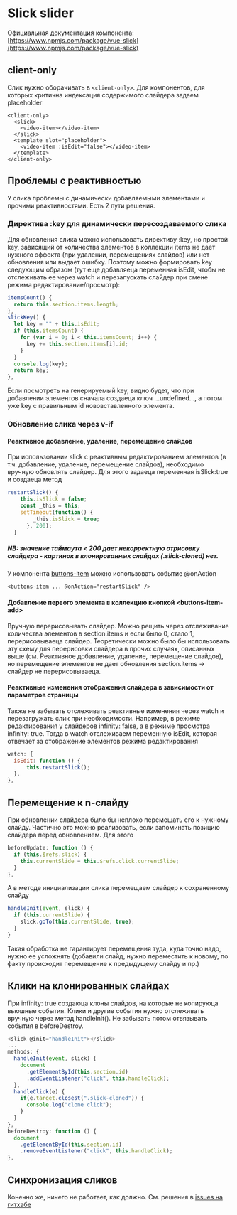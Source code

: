# Slick slider

Официальная документация компонента: [https://www.npmjs.com/package/vue-slick](https://www.npmjs.com/package/vue-slick)

## client-only

Слик нужно оборачивать в `<client-only>`. Для компонентов, для которых критична индексация содержимого слайдера задаем placeholder

```vue
<client-only>
  <slick>
    <video-item></video-item>
  </slick>
  <template slot="placeholder">
    <video-item :isEdit="false"></video-item>
  </template>
</client-only>
```

## Проблемы с реактивностью

У слика проблемы с динамически добавляемыми элементами и прочими реактивностями. Есть 2 пути решения.

### Директива :key для динамически пересоздаваемого слика

Для обновления слика можно использовать директиву :key, но простой key, зависящий от количества элементов в коллекции items не дает нужного эффекта (при удалении, перемещениях слайдов) или нет обновления или выдает ошибку. Поэтому можно формировать key следующим образом (тут еще добавляеца переменная isEdit, чтобы не отслеживать ее через watch и перезапускать слайдер при смене режима редактирование/просмотр):

```js
itemsCount() {
  return this.section.items.length;
},
slickKey() {
  let key = "" + this.isEdit;
  if (this.itemsCount) {
    for (var i = 0; i < this.itemsCount; i++) {
      key += this.section.items[i].id;
    }
  }
  console.log(key);
  return key;
},
```

Если посмотреть на генерируемый key, видно будет, что при добавлении элементов сначала создаеца ключ ...undefined..., а потом уже key с правильным id нововставленного элемента.

### Обновление слика через v-if

#### Реактивное добавление, удаление, перемещение слайдов

При использовании slick с реактивным редактированием элементов (в т.ч. добавление, удаление, перемещение слайдов), необходимо вручную обновлять слайдер. Для этого задаеца переменная isSlick:true и создаеца метод

```js
restartSlick() {
    this.isSlick = false;
    const _this = this;
    setTimeout(function() {
        _this.isSlick = true;
      }, 200);
  }
```

##### NB: значение таймаута < 200 дает некорректную отрисовку слайдера - картинок в клонированных слайдах (.slick-cloned) нет.

У компонента [buttons-item](/components/admin/ButtonsItem.vue) можно использовать событие @onAction

```vue
<buttons-item ... @onAction="restartSlick" />
```

#### Добавление первого элемента в коллекцию кнопкой \<buttons-item-add\>

Вручную перерисовывать слайдер. Можно рещить через отслеживание количества элементов в section.items и если было 0, стало 1, перерисовываеца слайдер. Теоретически можно было бы использовать эту схему для перерисовки слайдера в прочих случаях, описанных выше (см. Реактивное добавление, удаление, перемещение слайдов), но перемещение элементов не дает обновления section.items -> слайдер не перерисовываеца.

#### Реактивные изменения отображения слайдера в зависимости от параметров страницы

Также не забывать отслеживать реактивные изменения через watch и перезагружать слик при необходимости. Например, в режиме редактирования у слайдеров infinity: false, а в режиме просмотра infinity: true. Тогда в watch отслеживаем переменную isEdit, которая отвечает за отображение элементов режима редактирования

```js
watch: {
  isEdit: function () {
      this.restartSlick();
  },
},
```

## Перемещение к n-слайду

При обновлении слайдера было бы неплохо перемещать его к нужному слайду. Частично это можно реализовать, если запоминать позицию слайдера перед обновлением. Для этого

```js
beforeUpdate: function () {
  if (this.$refs.slick) {
    this.currentSlide = this.$refs.click.currentSlide;
  }
},
```

А в методе инициализации слика перемещаем слайдер к сохраненному слайду

```js
handleInit(event, slick) {
  if (this.currentSlide) {
    slick.goTo(this.currentSlide, true);
  }
}
```

Такая обработка не гарантирует перемещения туда, куда точно надо, нужно ее усложнять (добавили слайд, нужно переместить к новому, по факту происходит перемещение к предыдущему слайду и пр.)

## Клики на клонированных слайдах

При infinity: true создаюца клоны слайдов, на которые не копируюца вьюшные события. Клики и другие события нужно отслеживать вручную через метод handleInit(). Не забывать потом отвязывать события в beforeDestroy.

```js
<slick @init="handleInit"></slick>
...
methods: {
  handleInit(event, slick) {
    document
      .getElementById(this.section.id)
      .addEventListener("click", this.handleClick);
  },
  handleClick(e) {
    if(e.target.closest(".slick-cloned")) {
      console.log("clone click");
    }
  }
},
beforeDestroy: function () {
  document
    .getElementById(this.section.id)
    .removeEventListener("click", this.handleClick);
},
```

## Синхронизация сликов

Конечно же, ничего не работает, как должно. См. решения в [issues на гитхабе](https://github.com/staskjs/vue-slick/issues/68)
